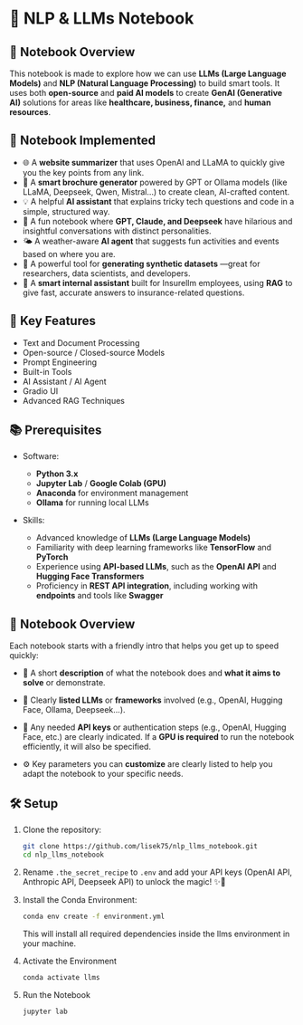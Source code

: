 # 🧠 NLP & LLMs Notebook

## 📝 Notebook Overview
This notebook is made to explore how we can use **LLMs (Large Language Models)** and **NLP (Natural Language Processing)** to build smart tools. It uses both **open-source** and **paid AI models** to create **GenAI (Generative AI)** solutions for areas like **healthcare, business, finance,** and **human resources**.

## 📌 Notebook Implemented
- 🌐 A **website summarizer** that uses OpenAI and LLaMA to quickly give you the key points from any link.
- 🧾 A **smart brochure generator** powered by GPT or Ollama models (like LLaMA, Deepseek, Qwen, Mistral...) to create clean, AI-crafted content.
- 💡 A helpful **AI assistant** that explains tricky tech questions and code in a simple, structured way.  
- 🤖 A fun notebook where **GPT, Claude, and Deepseek** have hilarious and insightful conversations with distinct personalities.  
- 🌤️ A weather-aware **AI agent** that suggests fun activities and events based on where you are.  
- 🧪 A powerful tool for **generating synthetic datasets** —great for researchers, data scientists, and developers.  
- 🧠 A **smart internal assistant** built for Insurellm employees, using **RAG** to give fast, accurate answers to insurance-related questions.


## 🔑 Key Features
- Text and Document Processing
- Open-source / Closed-source Models
- Prompt Engineering
- Built-in Tools
- AI Assistant / AI Agent
- Gradio UI
- Advanced RAG Techniques

## 📚 Prerequisites
- Software:
    - **Python 3.x**
    - **Jupyter Lab** / **Google Colab (GPU)**
    - **Anaconda** for environment management
    - **Ollama** for running local LLMs

- Skills:
    - Advanced knowledge of **LLMs (Large Language Models)**  
    - Familiarity with deep learning frameworks like **TensorFlow** and **PyTorch**  
    - Experience using **API-based LLMs**, such as the **OpenAI API** and **Hugging Face Transformers**  
    - Proficiency in **REST API integration**, including working with **endpoints** and tools like **Swagger**

	
## 📓 Notebook Overview
Each notebook starts with a friendly intro that helps you get up to speed quickly:
- 🎯 A short **description** of what the notebook does and **what it aims to solve** or demonstrate.

- 🧰 Clearly **listed LLMs** or **frameworks** involved (e.g., OpenAI, Hugging Face, Ollama, Deepseek...).

- 🔐 Any needed **API keys** or authentication steps (e.g., OpenAI, Hugging Face, etc.) are clearly indicated. If a **GPU is required** to run the notebook efficiently, it will also be specified.

- ⚙️ Key parameters you can **customize** are clearly listed to help you adapt the notebook to your specific needs.


## 🛠️ Setup

1. Clone the repository:
    ```sh
    git clone https://github.com/lisek75/nlp_llms_notebook.git
    cd nlp_llms_notebook
    ```
2. Rename ``.the_secret_recipe`` to ``.env`` and add your API keys (OpenAI API, Anthropic API, Deepseek API) to unlock the magic! ✨🔑

3. Install the Conda Environment:
    ```sh
    conda env create -f environment.yml
    ```
    This will install all required dependencies inside the llms environment in your machine.

4. Activate the Environment
    ```sh
    conda activate llms
    ```
5. Run the Notebook
    ```sh
    jupyter lab
    ```


